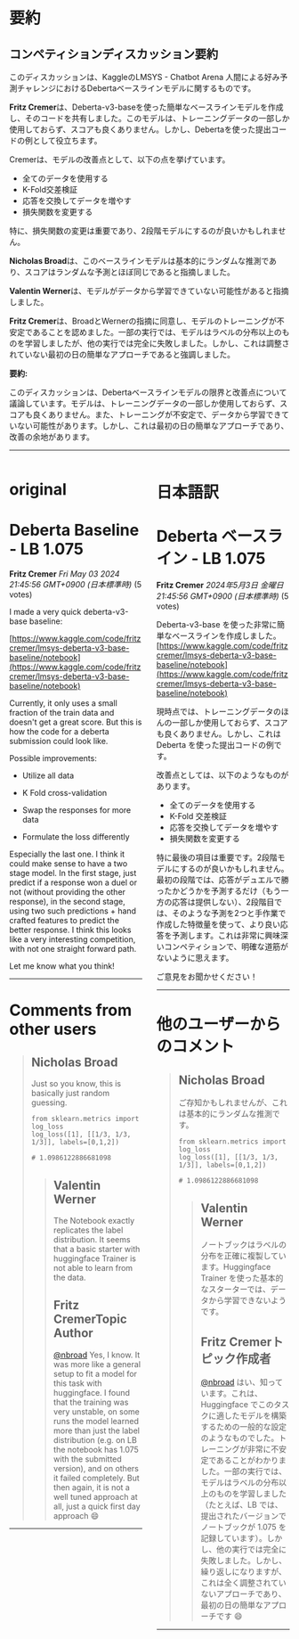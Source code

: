 # 要約 
## コンペティションディスカッション要約

このディスカッションは、KaggleのLMSYS - Chatbot Arena 人間による好み予測チャレンジにおけるDebertaベースラインモデルに関するものです。

**Fritz Cremer**は、Deberta-v3-baseを使った簡単なベースラインモデルを作成し、そのコードを共有しました。このモデルは、トレーニングデータの一部しか使用しておらず、スコアも良くありません。しかし、Debertaを使った提出コードの例として役立ちます。

Cremerは、モデルの改善点として、以下の点を挙げています。

- 全てのデータを使用する
- K-Fold交差検証
- 応答を交換してデータを増やす
- 損失関数を変更する

特に、損失関数の変更は重要であり、2段階モデルにするのが良いかもしれません。

**Nicholas Broad**は、このベースラインモデルは基本的にランダムな推測であり、スコアはランダムな予測とほぼ同じであると指摘しました。

**Valentin Werner**は、モデルがデータから学習できていない可能性があると指摘しました。

**Fritz Cremer**は、BroadとWernerの指摘に同意し、モデルのトレーニングが不安定であることを認めました。一部の実行では、モデルはラベルの分布以上のものを学習しましたが、他の実行では完全に失敗しました。しかし、これは調整されていない最初の日の簡単なアプローチであると強調しました。

**要約:**

このディスカッションは、Debertaベースラインモデルの限界と改善点について議論しています。モデルは、トレーニングデータの一部しか使用しておらず、スコアも良くありません。また、トレーニングが不安定で、データから学習できていない可能性があります。しかし、これは最初の日の簡単なアプローチであり、改善の余地があります。


---


<style>
.column-left{
  float: left;
  width: 47.5%;
  text-align: left;
}
.column-right{
  float: right;
  width: 47.5%;
  text-align: left;
}
.column-one{
  float: left;
  width: 100%;
  text-align: left;
}
</style>


<div class="column-left">

# original

# Deberta Baseline - LB 1.075

**Fritz Cremer** *Fri May 03 2024 21:45:56 GMT+0900 (日本標準時)* (5 votes)

I made a very quick deberta-v3-base baseline:

[https://www.kaggle.com/code/fritzcremer/lmsys-deberta-v3-base-baseline/notebook](https://www.kaggle.com/code/fritzcremer/lmsys-deberta-v3-base-baseline/notebook)

Currently, it only uses a small fraction of the train data and doesn't get a great score. But this is how the code for a deberta submission could look like.

Possible improvements:

- Utilize all data

- K Fold cross-validation

- Swap the responses for more data

- Formulate the loss differently

Especially the last one. I think it could make sense to have a two stage model. In the first stage, just predict if a response won a duel or not (without providing the other response), in the second stage, using two such predictions + hand crafted features to predict the better response. I think this looks like a very interesting competition, with not one straight forward path.

Let me know what you think!



---

 # Comments from other users

> ## Nicholas Broad
> 
> Just so you know, this is basically just random guessing.
> 
> ```
> from sklearn.metrics import log_loss
> log_loss([1], [[1/3, 1/3, 1/3]], labels=[0,1,2])
> 
> # 1.0986122886681098
> 
> ```
> 
> 
> 
> > ## Valentin Werner
> > 
> > The Notebook exactly replicates the label distribution. It seems that a basic starter with huggingface Trainer is not able to learn from the data.
> > 
> > 
> > 
> > ## Fritz CremerTopic Author
> > 
> > [@nbroad](https://www.kaggle.com/nbroad) Yes, I know. It was more like a general setup to fit a model for this task with huggingface. I found that the training was very unstable, on some runs the model learned more than just the label distribution (e.g. on LB the notebook has 1.075 with the submitted version), and on others it failed completely. But then again, it is not a well tuned approach at all, just a quick first day approach 😄
> > 
> > 
> > 


---



</div>
<div class="column-right">

# 日本語訳

# Deberta ベースライン - LB 1.075
**Fritz Cremer** *2024年5月3日 金曜日 21:45:56 GMT+0900 (日本標準時)* (5 votes)

Deberta-v3-base を使った非常に簡単なベースラインを作成しました。
[https://www.kaggle.com/code/fritzcremer/lmsys-deberta-v3-base-baseline/notebook](https://www.kaggle.com/code/fritzcremer/lmsys-deberta-v3-base-baseline/notebook)

現時点では、トレーニングデータのほんの一部しか使用しておらず、スコアも良くありません。しかし、これは Deberta を使った提出コードの例です。

改善点としては、以下のようなものがあります。

- 全てのデータを使用する
- K-Fold 交差検証
- 応答を交換してデータを増やす
- 損失関数を変更する

特に最後の項目は重要です。2段階モデルにするのが良いかもしれません。最初の段階では、応答がデュエルで勝ったかどうかを予測するだけ（もう一方の応答は提供しない）、2段階目では、そのような予測を2つと手作業で作成した特徴量を使って、より良い応答を予測します。これは非常に興味深いコンペティションで、明確な道筋がないように思えます。

ご意見をお聞かせください！

---
# 他のユーザーからのコメント
> ## Nicholas Broad
> 
> ご存知かもしれませんが、これは基本的にランダムな推測です。
> 
> ```
> from sklearn.metrics import log_loss
> log_loss([1], [[1/3, 1/3, 1/3]], labels=[0,1,2])
> 
> # 1.0986122886681098
> 
> ```
> 
> 
> 
> > ## Valentin Werner
> > 
> > ノートブックはラベルの分布を正確に複製しています。Huggingface Trainer を使った基本的なスターターでは、データから学習できないようです。
> > 
> > 
> > 
> > ## Fritz Cremerトピック作成者
> > 
> > [@nbroad](https://www.kaggle.com/nbroad) はい、知っています。これは、Huggingface でこのタスクに適したモデルを構築するための一般的な設定のようなものでした。トレーニングが非常に不安定であることがわかりました。一部の実行では、モデルはラベルの分布以上のものを学習しました（たとえば、LB では、提出されたバージョンでノートブックが 1.075 を記録しています）。しかし、他の実行では完全に失敗しました。しかし、繰り返しになりますが、これは全く調整されていないアプローチであり、最初の日の簡単なアプローチです 😄
> > 
> > 
> > 
---



</div>